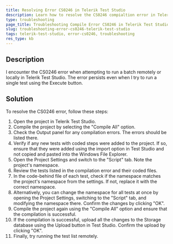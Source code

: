 ```yaml
---
title: Resolving Error CS0246 in Telerik Test Studio
description: Learn how to resolve the CS0246 compialtion error in Telerik Test Studio when running a batch remotely or locally.
type: troubleshooting
page_title: Troubleshooting Compile Error CS0246 in Telerik Test Studio
slug: troubleshooting-error-cs0246-telerik-test-studio
tags: telerik-test-studio, error-cs0246, troubleshooting
res_type: kb
---
```

## Description
I encounter the CS0246 error when attempting to run a batch remotely or locally in Telerik Test Studio. The error persists even when I try to run a single test using the Execute button.

## Solution
To resolve the CS0246 error, follow these steps:

1. Open the project in Telerik Test Studio.
2. Compile the project by selecting the "Compile All" option.
3. Check the Output panel for any compilation errors. The errors should be listed there.
4. Verify if any new tests with coded steps were added to the project. If so, ensure that they were added using the import option in Test Studio and not copied and pasted into the Windows File Explorer.
5. Open the Project Settings and switch to the "Script" tab. Note the project's namespace.
6. Review the tests listed in the compilation error and their coded files.
7. In the code-behind file of each test, check if the namespace matches the project's namespace from the settings. If not, replace it with the correct namespace.
8. Alternatively, you can change the namespace for all tests at once by opening the Project Settings, switching to the "Script" tab, and modifying the namespace there. Confirm the changes by clicking "OK".
9. Compile the project again using the "Compile All" option and ensure that the compilation is successful.
10. If the compilation is successful, upload all the changes to the Storage database using the Upload button in Test Studio. Confirm the upload by clicking "OK".
11. Finally, try running the test list remotely.

